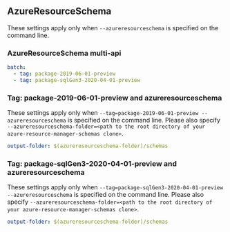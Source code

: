 ## AzureResourceSchema

These settings apply only when `--azureresourceschema` is specified on the command line.

### AzureResourceSchema multi-api

``` yaml $(azureresourceschema) && $(multiapi)
batch:
  - tag: package-2019-06-01-preview
  - tag: package-sqlGen3-2020-04-01-preview
```

### Tag: package-2019-06-01-preview and azureresourceschema

These settings apply only when `--tag=package-2019-06-01-preview --azureresourceschema` is specified on the command line.
Please also specify `--azureresourceschema-folder=<path to the root directory of your azure-resource-manager-schemas clone>`.

``` yaml $(tag) == 'package-2019-06-01-preview' && $(azureresourceschema)
output-folder: $(azureresourceschema-folder)/schemas
```

### Tag: package-sqlGen3-2020-04-01-preview and azureresourceschema

These settings apply only when `--tag=package-sqlGen3-2020-04-01-preview --azureresourceschema` is specified on the command line.
Please also specify `--azureresourceschema-folder=<path to the root directory of your azure-resource-manager-schemas clone>`.

``` yaml $(tag) == 'package-sqlGen3-2020-04-01-preview' && $(azureresourceschema)
output-folder: $(azureresourceschema-folder)/schemas
```

